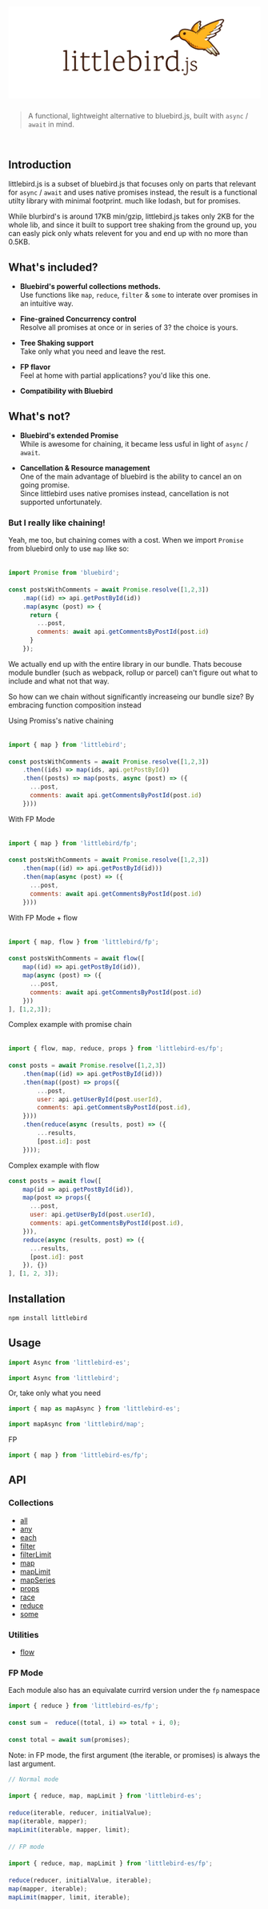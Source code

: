# ![Logo](/media/header.png)


> A functional, lightweight alternative to bluebird.js, built with `async` / `await` in mind.

<br>


## Introduction
littlebird.js is a subset of bluebird.js that focuses only on parts that relevant for `async` / `await` and uses native promises instead, the result is a functional utilty library with minimal footprint. much like lodash, but for promises.

While blurbird's is around 17KB min/gzip, littlebird.js takes only 2KB for the whole lib, and since it built to support tree shaking from the ground up, you can easly pick only whats relevent for you and end up with no more than 0.5KB.

## What's included?

* <b>Bluebird's powerful collections methods.</b><br> Use functions like `map`, `reduce`, `filter` & `some` to interate over promises in an intuitive way.  

* <b>Fine-grained Concurrency control</b><br> Resolve all promises at once or in series of 3? the choice is yours.

* <b>Tree Shaking support</b><br> Take only what you need and leave the rest.

* <b>FP flavor</b><br> Feel at home with partial applications? you'd like this one.

* <b>Compatibility with Bluebird</b><br>

## What's not?

* <b>Bluebird's extended Promise</b><br> While is awesome for chaining, it became less usful in light of `async` / `await`.

* <b>Cancellation & Resource management</b><br> One of the main advantage of bluebird is the ability to cancel an on going promise. <br> Since littlebird uses native promises instead, cancellation is not supported unfortunately. 


### But I really like chaining!
Yeah, me too, but chaining comes with a cost.
When we import `Promise` from bluebird only to use `map` like so:

```js

import Promise from 'bluebird';

const postsWithComments = await Promise.resolve([1,2,3])
    .map((id) => api.getPostById(id))
    .map(async (post) => {
      return {
        ...post,
        comments: await api.getCommentsByPostId(post.id)
      }
    });
```

We actually end up with the entire library in our bundle.
Thats becouse module bundler (such as webpack, rollup or parcel) can't figure out what to include and what not that way.

So how can we chain without significantly increaseing our bundle size? 
By embracing function composition instead


Using Promiss's native chaining
```js

import { map } from 'littlebird';

const postsWithComments = await Promise.resolve([1,2,3])
    .then((ids) => map(ids, api.getPostById))
    .then((posts) => map(posts, async (post) => ({
      ...post,
      comments: await api.getCommentsByPostId(post.id)
    })))
```

With FP Mode
```js

import { map } from 'littlebird/fp';

const postsWithComments = await Promise.resolve([1,2,3])
    .then(map((id) => api.getPostById(id)))
    .then(map(async (post) => ({
      ...post,
      comments: await api.getCommentsByPostId(post.id)
    })))
```

With FP Mode + flow
```js

import { map, flow } from 'littlebird/fp';

const postsWithComments = await flow([
    map((id) => api.getPostById(id)),
    map(async (post) => ({
      ...post,
      comments: await api.getCommentsByPostId(post.id)
    }))
], [1,2,3]);
```


Complex example with promise chain

```js

import { flow, map, reduce, props } from 'littlebird-es/fp';

const posts = await Promise.resolve([1,2,3])
    .then(map((id) => api.getPostById(id)))
    .then(map((post) => props({
        ...post,
        user: api.getUserById(post.userId),
        comments: api.getCommentsByPostId(post.id),
    })))
    .then(reduce(async (results, post) => ({
        ...results,
        [post.id]: post
    })));

```

Complex example with flow

```js
const posts = await flow([
    map(id => api.getPostById(id)),
    map(post => props({
      ...post,
      user: api.getUserById(post.userId),
      comments: api.getCommentsByPostId(post.id),
    })),
    reduce(async (results, post) => ({
      ...results,
      [post.id]: post
    }), {})
], [1, 2, 3]);
```

## Installation
```js
npm install littlebird
```

## Usage

```js
import Async from 'littlebird-es';
```

```js
import Async from 'littlebird';
```

Or, take only what you need

```js
import { map as mapAsync } from 'littlebird-es';
```
```js
import mapAsync from 'littlebird/map';
```


FP

```js
import { map } from 'littlebird-es/fp';
```


## API

### Collections
* [all](/docs/api.md#asyncall)
* [any](/docs/api.md#asyncany)
* [each](/docs/api.md#asynceach)
* [filter](/docs/api.md#asyncfilter)
* [filterLimit](/docs/api.md#asyncfilterlimit)
* [map](/docs/api.md#asyncmap)
* [mapLimit](/docs/api.md#asyncmaplimit)
* [mapSeries](/docs/api.md#asyncmapseries)
* [props](/docs/api.md#asyncprops)
* [race](/docs/api.md#asyncrace)
* [reduce](/docs/api.md#asyncreduce)
* [some](/docs/api.md#asyncsome)

### Utilities
* [flow](/docs/api#flow)

### FP Mode
Each module also has an equivalate currird version under the `fp` namespace

```js
import { reduce } from 'littlebird-es/fp';

const sum =  reduce((total, i) => total + i, 0);

const total = await sum(promises);
```

Note: in FP mode, the first argument (the iterable, or promises) is always the last argument.

```js
// Normal mode

import { reduce, map, mapLimit } from 'littlebird-es';

reduce(iterable, reducer, initialValue);
map(iterable, mapper);
mapLimit(iterable, mapper, limit);

// FP mode

import { reduce, map, mapLimit } from 'littlebird-es/fp';

reduce(reducer, initialValue, iterable);
map(mapper, iterable);
mapLimit(mapper, limit, iterable);
```
